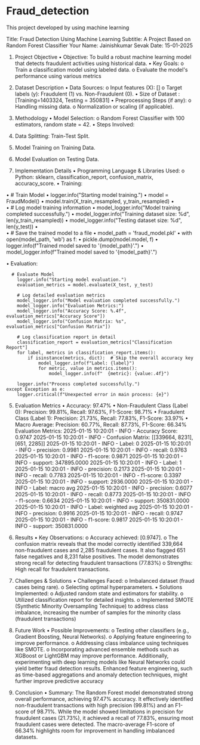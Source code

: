 # Fraud_detection
This project developed by using machine learning

Title: Fraud Detection Using Machine Learning
Subtitle: A Project Based on Random Forest Classifier
Your Name: Jainishkumar Sevak
Date: 15-01-2025

1. Project Objective
•	Objective:
To build a robust machine learning model that detects fraudulent activities using historical data.
•	Key Goals:
o	Train a classification model using labeled data.
o	Evaluate the model's performance using various metrics

2. Dataset Description
•	Data Sources:
o	Input features (X): []
o	Target labels (y): Fraudulent (1) vs. Non-Fraudulent (0).
•	Size of Dataset : [Training=1403324, Testing = 350831]
•	Preprocessing Steps (if any):
o	Handling missing data.
o	Normalization or scaling (if applicable).

3. Methodology
•	Model Selection:
o	Random Forest Classifier with 100 estimators, random state = 42.
•	Steps Involved:
1.	Data Splitting: Train-Test Split.
2.	Model Training on Training Data.
3.	Model Evaluation on Testing Data.

4. Implementation Details
•	Programming Language & Libraries Used:
o	Python: sklearn, classification_report, confusion_matrix, accuracy_score.
•	Training:

•	#       Train Model
•	        logger.info("Starting model training.")
•	        model = FraudModel()
•	        model.train(X_train_resampled, y_train_resampled)
•	
•	        # Log model training information
•	        model_logger.info("Model training completed successfully.")
•	        model_logger.info("Training dataset size: %d", len(y_train_resampled))
•	        model_logger.info("Testing dataset size: %d", len(y_test))
•	
•	        # Save the trained model to a file
•	        model_path = 'fraud_model.pkl'
•	        with open(model_path, 'wb') as f:
•	            pickle.dump(model.model, f)
•	            logger.info(f"Trained model saved to '{model_path}'.")
•	            model_logger.info(f"Trained model saved to '{model_path}'.")

•	Evaluation:


      # Evaluate Model
        logger.info("Starting model evaluation.")
        evaluation_metrics = model.evaluate(X_test, y_test)

        # Log detailed evaluation metrics
        model_logger.info("Model evaluation completed successfully.")
        model_logger.info("Evaluation Metrics:")
        model_logger.info("Accuracy Score: %.4f", evaluation_metrics["Accuracy Score"])
        model_logger.info("Confusion Matrix: %s", evaluation_metrics["Confusion Matrix"])

        # Log classification report in detail
        classification_report = evaluation_metrics["Classification Report"]
        for label, metrics in classification_report.items():
            if isinstance(metrics, dict):  # Skip the overall accuracy key
                model_logger.info(f"Label: {label}")
                for metric, value in metrics.items():
                    model_logger.info(f"  {metric}: {value:.4f}")

        logger.info("Process completed successfully.")
    except Exception as e:
        logger.critical(f"Unexpected error in main process: {e}")

5. Evaluation Metrics
•  Accuracy: 97.47%
•  Non-Fraudulent Class (Label 0):
Precision: 99.81%, Recall: 97.63%, F1-Score: 98.71%
•  Fraudulent Class (Label 1):
Precision: 21.73%, Recall: 77.83%, F1-Score: 33.97%
•  Macro Average: Precision: 60.77%, Recall: 87.73%, F1-Score: 66.34%
Evaluation Metrics:
2025-01-15 10:20:01 - INFO - Accuracy Score: 0.9747
2025-01-15 10:20:01 - INFO - Confusion Matrix: [[339664, 8231], [651, 2285]]
2025-01-15 10:20:01 - INFO - Label: 0
2025-01-15 10:20:01 - INFO -   precision: 0.9981
2025-01-15 10:20:01 - INFO -   recall: 0.9763
2025-01-15 10:20:01 - INFO -   f1-score: 0.9871
2025-01-15 10:20:01 - INFO -   support: 347895.0000
2025-01-15 10:20:01 - INFO - Label: 1
2025-01-15 10:20:01 - INFO -   precision: 0.2173
2025-01-15 10:20:01 - INFO -   recall: 0.7783
2025-01-15 10:20:01 - INFO -   f1-score: 0.3397
2025-01-15 10:20:01 - INFO -   support: 2936.0000
2025-01-15 10:20:01 - INFO - Label: macro avg
2025-01-15 10:20:01 - INFO -   precision: 0.6077
2025-01-15 10:20:01 - INFO -   recall: 0.8773
2025-01-15 10:20:01 - INFO -   f1-score: 0.6634
2025-01-15 10:20:01 - INFO -   support: 350831.0000
2025-01-15 10:20:01 - INFO - Label: weighted avg
2025-01-15 10:20:01 - INFO -   precision: 0.9916
2025-01-15 10:20:01 - INFO -   recall: 0.9747
2025-01-15 10:20:01 - INFO -   f1-score: 0.9817
2025-01-15 10:20:01 - INFO -   support: 350831.0000



6. Results
•	Key Observations:
o	Accuracy achieved: [0.9747].
o	The confusion matrix reveals that the model correctly identified 339,664 non-fraudulent cases and 2,285 fraudulent cases. It also flagged 651 false negatives and 8,231 false positives. The model demonstrates strong recall for detecting fraudulent transactions (77.83%)
o	Strengths: High recall for fraudulent transactions.


7. Challenges & Solutions
•	Challenges Faced:
o	Imbalanced dataset (fraud cases being rare).
o	Selecting optimal hyperparameters.
•	Solutions Implemented:
o	Adjusted random state and estimators for stability.
o	Utilized classification report for detailed insights.
o	Implemented SMOTE (Synthetic Minority Oversampling Technique) to address class imbalance, increasing the number of samples for the minority class (fraudulent transactions)
8. Future Work
•	Possible Improvements:
o	Testing other classifiers (e.g., Gradient Boosting, Neural Networks).
o	Applying feature engineering to improve performance.
o	Addressing class imbalance using techniques like SMOTE.
o	Incorporating advanced ensemble methods such as XGBoost or LightGBM may improve performance. Additionally, experimenting with deep learning models like Neural Networks could yield better fraud detection results. Enhanced feature engineering, such as time-based aggregations and anomaly detection techniques, might further improve predictive accuracy





9. Conclusion
•	Summary:
The Random Forest model demonstrated strong overall performance, achieving 97.47% accuracy. It effectively identified non-fraudulent transactions with high precision (99.81%) and an F1-score of 98.71%. While the model showed limitations in precision for fraudulent cases (21.73%), it achieved a recall of 77.83%, ensuring most fraudulent cases were detected. The macro-average F1-score of 66.34% highlights room for improvement in handling imbalanced datasets.
